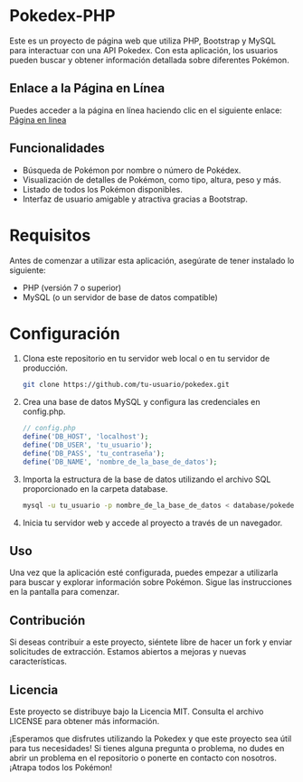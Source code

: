 # Pokedex-PHP
Este es un proyecto de página web que utiliza PHP, Bootstrap y MySQL para interactuar con una API Pokedex. Con esta aplicación, los usuarios pueden buscar y obtener información detallada sobre diferentes Pokémon.

## Enlace a la Página en Línea
Puedes acceder a la página en línea haciendo clic en el siguiente enlace:
[Página en linea](https://pokedex-retbot.000webhostapp.com/index.php)

## Funcionalidades
- Búsqueda de Pokémon por nombre o número de Pokédex.
- Visualización de detalles de Pokémon, como tipo, altura, peso y más.
- Listado de todos los Pokémon disponibles.
- Interfaz de usuario amigable y atractiva gracias a Bootstrap.

# Requisitos
Antes de comenzar a utilizar esta aplicación, asegúrate de tener instalado lo siguiente:

- PHP (versión 7 o superior)
- MySQL (o un servidor de base de datos compatible)

# Configuración
1. Clona este repositorio en tu servidor web local o en tu servidor de producción.
    ```bash
    git clone https://github.com/tu-usuario/pokedex.git
    ```
2. Crea una base de datos MySQL y configura las credenciales en config.php.
    ```php
    // config.php
    define('DB_HOST', 'localhost');
    define('DB_USER', 'tu_usuario');
    define('DB_PASS', 'tu_contraseña');
    define('DB_NAME', 'nombre_de_la_base_de_datos');
    ```
3. Importa la estructura de la base de datos utilizando el archivo SQL proporcionado en la carpeta database.
    ```bash
    mysql -u tu_usuario -p nombre_de_la_base_de_datos < database/pokedex.sql
    ```
4. Inicia tu servidor web y accede al proyecto a través de un navegador.

## Uso
Una vez que la aplicación esté configurada, puedes empezar a utilizarla para buscar y explorar información sobre Pokémon. Sigue las instrucciones en la pantalla para comenzar.

## Contribución
Si deseas contribuir a este proyecto, siéntete libre de hacer un fork y enviar solicitudes de extracción. Estamos abiertos a mejoras y nuevas características.

## Licencia
Este proyecto se distribuye bajo la Licencia MIT. Consulta el archivo LICENSE para obtener más información.

¡Esperamos que disfrutes utilizando la Pokedex y que este proyecto sea útil para tus necesidades! Si tienes alguna pregunta o problema, no dudes en abrir un problema en el repositorio o ponerte en contacto con nosotros. ¡Atrapa todos los Pokémon!
